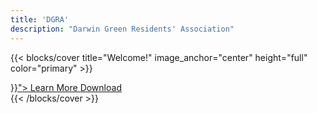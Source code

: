 ```yaml
---
title: 'DGRA'
description: "Darwin Green Residents' Association"
---
```


{{< blocks/cover title="Welcome!" image_anchor="center" height="full" color="primary" >}}
<div class="mx-auto">
	<a class="btn btn-lg btn-primary me-3 mb-4" href="{{< relref "/docs" >}}">
		Learn More <i class="fa-solid fa-circle-right ms-2"></i>
	</a>
	<a class="btn btn-lg btn-secondary me-3 mb-4" href="https://example.org">
		Download <i class="fa-brands fa-github ms-2"></i>
	</a>
</div>
{{< /blocks/cover >}}
